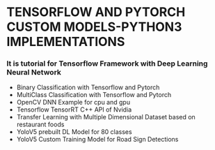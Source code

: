 # TENSORFLOW AND PYTORCH CUSTOM MODELS-PYTHON3 IMPLEMENTATIONS
### It is tutorial for Tensorflow Framework with Deep Learning Neural Network

- Binary Classification with Tensorflow and Pytorch
- MultiClass Classification with Tensorflow and Pytorch
- OpenCV DNN Example for cpu and gpu
- Tensorflow TensorRT C++ API of Nvidia
- Transfer Learning with Multiple Dimensional Dataset based on restaurant foods
- YoloV5 prebuilt DL Model for 80 classes
- YoloV5 Custom Training Model for Road Sign Detections 
